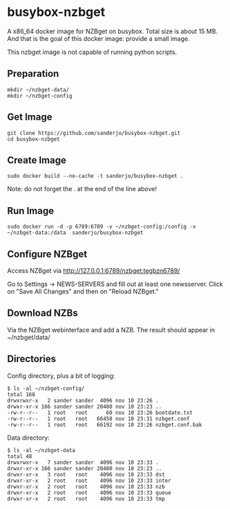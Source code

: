 busybox-nzbget
==============

A x86_64 docker image for NZBget on busybox. Total size is about 15 MB. And that is the goal of this docker image: provide a small image.

This nzbget image is not capable of running python scripts.

Preparation
-----------
```
mkdir ~/nzbget-data/
mkdir ~/nzbget-config
```

Get Image
---------
```
git clone https://github.com/sanderjo/busybox-nzbget.git
cd busybox-nzbget
```
Create Image
------------
```
sudo docker build --no-cache -t sanderjo/busybox-nzbget .
```
Note: do not forget the . at the end of the line above!



Run Image
---------
```
sudo docker run -d -p 6789:6789 -v ~/nzbget-config:/config -v ~/nzbget-data:/data  sanderjo/busybox-nzbget
```

Configure NZBget
-------------
Access NZBget via http://127.0.0.1:6789/nzbget:tegbzn6789/

Go to Settings -> NEWS-SERVERS and fill out at least one newsserver. Click on "Save All Changes" and then on "Reload NZBget."

Download NZBs
-------------
Via the NZBget webinterface and add a NZB. The result should appear in ~/nzbget/data/

Directories
-----------
Config directory, plus a bit of logging:
```
$ ls -al ~/nzbget-config/
total 168
drwxrwxr-x   2 sander sander  4096 nov 10 23:26 .
drwxr-xr-x 166 sander sander 20480 nov 10 23:23 ..
-rw-r--r--   1 root   root      60 nov 10 23:26 bootdate.txt
-rw-r--r--   1 root   root   66458 nov 10 23:31 nzbget.conf
-rw-r--r--   1 root   root   66192 nov 10 23:26 nzbget.conf.bak
```
Data directory:
```
$ ls -al ~/nzbget-data
total 48
drwxrwxr-x   7 sander sander  4096 nov 10 23:33 .
drwxr-xr-x 166 sander sander 20480 nov 10 23:23 ..
drwxr-xr-x   3 root   root    4096 nov 10 23:33 dst
drwxr-xr-x   2 root   root    4096 nov 10 23:33 inter
drwxr-xr-x   2 root   root    4096 nov 10 23:33 nzb
drwxr-xr-x   2 root   root    4096 nov 10 23:33 queue
drwxr-xr-x   2 root   root    4096 nov 10 23:33 tmp
```




